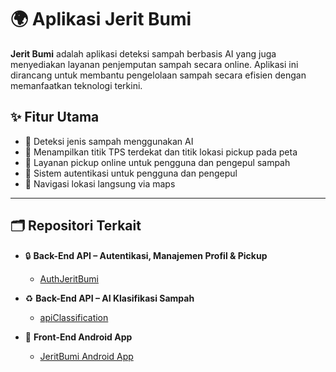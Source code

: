 # 🌍 Aplikasi Jerit Bumi

**Jerit Bumi** adalah aplikasi deteksi sampah berbasis AI yang juga menyediakan layanan penjemputan sampah secara online. Aplikasi ini dirancang untuk membantu pengelolaan sampah secara efisien dengan memanfaatkan teknologi terkini.

## ✨ Fitur Utama
- 🤖 Deteksi jenis sampah menggunakan AI
- 📍 Menampilkan titik TPS terdekat dan titik lokasi pickup pada peta
- 🛵 Layanan pickup online untuk pengguna dan pengepul sampah
- 🔐 Sistem autentikasi untuk pengguna dan pengepul
- 🧭 Navigasi lokasi langsung via maps

---

## 🗂️ Repositori Terkait

- 🔒 **Back-End API – Autentikasi, Manajemen Profil & Pickup**
  - [AuthJeritBumi](https://github.com/MuhammadMiqdad/AuthJeritBumi)

- ♻️ **Back-End API – AI Klasifikasi Sampah**
  - [apiClassification](https://github.com/MuhammadMiqdad/apiClassification)

- 📱 **Front-End Android App**
  - [JeritBumi Android App](https://github.com/MuhammadMiqdad/JeritBumi)
